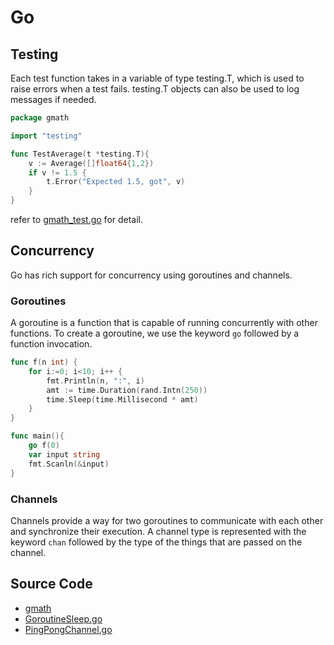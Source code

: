 # Go

## Testing

Each test function takes in a variable of type testing.T, which is used to raise
errors when a test fails. testing.T objects can also be used to log messages if
needed.

```go
package gmath

import "testing"

func TestAverage(t *testing.T){
    v := Average([]float64{1,2})
    if v != 1.5 {
        t.Error("Expected 1.5, got", v)
    }
}
```

refer to [gmath_test.go](./gmath/gmath_test.go) for detail.

## Concurrency

Go has rich support for concurrency using goroutines and channels.

### Goroutines

A goroutine is a function that is capable of running concurrently with other
functions. To create a goroutine, we use the keyword `go` followed by a function
invocation.

```go
func f(n int) {
    for i:=0; i<10; i++ {
        fmt.Println(n, ":", i)
        amt := time.Duration(rand.Intn(250))
        time.Sleep(time.Millisecond * amt)
    }
}

func main(){
    go f(0)
    var input string
    fmt.Scanln(&input)
}
```

### Channels

Channels provide a way for two goroutines to communicate with each other and
synchronize their execution. A channel type is represented with the keyword
`chan` followed by the type of the things that are passed on the channel.

## Source Code

* [gmath](./gmath)
* [GoroutineSleep.go](./GoroutineSleep.go)
* [PingPongChannel.go](./PingPongChannel.go)
